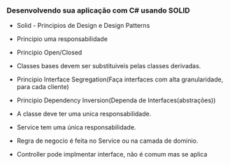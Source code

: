 ### Desenvolvendo sua aplicação com C# usando SOLID

- Solid - Principios de Design e Design Patterns

- Principio uma responsabilidade 
- Principio Open/Closed
- Classes bases devem ser substituiveis pelas classes derivadas. 
- Principio Interface Segregation(Faça interfaces com alta granularidade, para cada cliente)
- Principio Dependency Inversion(Dependa de Interfaces(abstrações))
- A classe deve ter uma unica responsabilidade. 
- Service tem uma única responsabilidade. 
- Regra de negocio é feita no Service ou na camada de dominio. 
- Controller pode implmentar interface, não é comum mas se aplica
